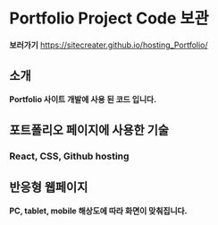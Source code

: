 # Portfolio Project Code 보관

**보러가기**
https://sitecreater.github.io/hosting_Portfolio/

## 소개

**Portfolio 사이트 개발에 사용 된 코드 입니다.**

## 포트폴리오 페이지에 사용한 기술

### React, CSS, Github hosting

## 반응형 웹페이지

**PC, tablet, mobile 해상도에 따라 화면이 맞춰집니다.**

